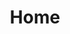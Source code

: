 ---
layout: BlogHome
title: Home
home: true
heroText: 🥁Crashcourse
heroFullScreen: true
bgImage: https://github.com/chanhi2000/chanhi2000/raw/main/imgs/coderman.gif
heroImage: https://avatars.githubusercontent.com/u/6296241?v=4
projects:
  - name: Home
    link: https://chanhi2000.github.io
    icon: fas fa-wind
  - name: CLI
    link: /cli/
    icon: iconfont icon-shell
  - name: Swift
    link: /swift/
    icon: fa-brands fa-swift
  - name: Java / Kotlin / Spring
    link: /java/
    icon: fa-brands fa-java
  - name: Javascript / Typescript
    link: /js/
    icon: fa-brands fa-js
  - name: Python
    link: /python/
    icon: fa-brands fa-python
  - name: Rust
    link: /rust/
    icon: fa-brands fa-rust
  - name: C++
    link: /cpp/
    icon: fas fa-dice-two
  - name: Ruby  
    link: /ruby/
    icon: fas fa-gem
  - name: Haskell
    link: /haskell/
    icon: fas fa-lambda
  - name: DevOps
    link: /devops/
    icon: fas fa-cubes-stacked
  - name: Misc.
    link: /misc/
    icon: fas fa-object-group
footerHtml: true
footer: <i>v__VERSION__</i><br/><br/>MIT Licensed<br/>Copyright © 2023-present <a target="_blank" href="https://github.com/chanhi2000">Chan Hee Lee</a>
---
